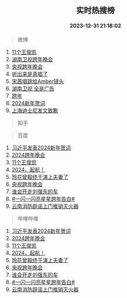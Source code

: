 <div align="center"><h2>实时热搜榜</h2><h4>2023-12-31 21:18:02</h4></div>

> 微博  

1. [11个王俊凯](https://s.weibo.com/weibo?q=%2311%E4%B8%AA%E7%8E%8B%E4%BF%8A%E5%87%AF%23&t=31&band_rank=1&Refer=top)<br />
2. [湖南卫视跨年晚会](https://s.weibo.com/weibo?q=%E6%B9%96%E5%8D%97%E5%8D%AB%E8%A7%86%E8%B7%A8%E5%B9%B4%E6%99%9A%E4%BC%9A&t=31&band_rank=2&Refer=top)<br />
3. [央视跨年晚会](https://s.weibo.com/weibo?q=%23%E5%A4%AE%E8%A7%86%E8%B7%A8%E5%B9%B4%E6%99%9A%E4%BC%9A%23&t=31&band_rank=3&Refer=top)<br />
4. [听出来是真唱了](https://s.weibo.com/weibo?q=%E5%90%AC%E5%87%BA%E6%9D%A5%E6%98%AF%E7%9C%9F%E5%94%B1%E4%BA%86&t=31&band_rank=4&Refer=top)<br />
5. [宋茜唱跳给Amber镜头](https://s.weibo.com/weibo?q=%E5%AE%8B%E8%8C%9C%E5%94%B1%E8%B7%B3%E7%BB%99Amber%E9%95%9C%E5%A4%B4&t=31&band_rank=5&Refer=top)<br />
6. [湖南卫视 全是广告](https://s.weibo.com/weibo?q=%E6%B9%96%E5%8D%97%E5%8D%AB%E8%A7%86%20%E5%85%A8%E6%98%AF%E5%B9%BF%E5%91%8A&t=31&band_rank=6&Refer=top)<br />
7. [跨年](https://s.weibo.com/weibo?q=%E8%B7%A8%E5%B9%B4&t=31&band_rank=7&Refer=top)<br />
8. [2024新年贺词](https://s.weibo.com/weibo?q=%232024%E6%96%B0%E5%B9%B4%E8%B4%BA%E8%AF%8D%23&t=31&band_rank=8&Refer=top)<br />
9. [上海迪士尼发文致歉](https://s.weibo.com/weibo?q=%23%E4%B8%8A%E6%B5%B7%E8%BF%AA%E5%A3%AB%E5%B0%BC%E5%8F%91%E6%96%87%E8%87%B4%E6%AD%89%23&t=31&band_rank=9&Refer=top)<br />

> 知乎  


> 百度  

1. [习近平发表2024新年贺词](https://www.baidu.com/s?wd=%E4%B9%A0%E8%BF%91%E5%B9%B3%E5%8F%91%E8%A1%A82024%E6%96%B0%E5%B9%B4%E8%B4%BA%E8%AF%8D&sa=fyb_news&rsv_dl=fyb_news)<br />
2. [2024跨年晚会](https://www.baidu.com/s?wd=2024%E8%B7%A8%E5%B9%B4%E6%99%9A%E4%BC%9A&sa=fyb_news&rsv_dl=fyb_news)<br />
3. [11个王俊凯](https://www.baidu.com/s?wd=11%E4%B8%AA%E7%8E%8B%E4%BF%8A%E5%87%AF&sa=fyb_news&rsv_dl=fyb_news)<br />
4. [2024，起航！](https://www.baidu.com/s?wd=2024%EF%BC%8C%E8%B5%B7%E8%88%AA%EF%BC%81&sa=fyb_news&rsv_dl=fyb_news)<br />
5. [玲花曾毅终于演上夫妻了](https://www.baidu.com/s?wd=%E7%8E%B2%E8%8A%B1%E6%9B%BE%E6%AF%85%E7%BB%88%E4%BA%8E%E6%BC%94%E4%B8%8A%E5%A4%AB%E5%A6%BB%E4%BA%86&sa=fyb_news&rsv_dl=fyb_news)<br />
6. [央视跨年晚会](https://www.baidu.com/s?wd=%E5%A4%AE%E8%A7%86%E8%B7%A8%E5%B9%B4%E6%99%9A%E4%BC%9A&sa=fyb_news&rsv_dl=fyb_news)<br />
7. [谁会开走刘强东的车](https://www.baidu.com/s?wd=%E8%B0%81%E4%BC%9A%E5%BC%80%E8%B5%B0%E5%88%98%E5%BC%BA%E4%B8%9C%E7%9A%84%E8%BD%A6&sa=fyb_news&rsv_dl=fyb_news)<br />
8. [#一闪一闪亮星星跨年告白#](https://www.baidu.com/s?wd=%23%E4%B8%80%E9%97%AA%E4%B8%80%E9%97%AA%E4%BA%AE%E6%98%9F%E6%98%9F%E8%B7%A8%E5%B9%B4%E5%91%8A%E7%99%BD%23&sa=fyb_news&rsv_dl=fyb_news)<br />
9. [云南消防辟谣上门推销灭火器](https://www.baidu.com/s?wd=%E4%BA%91%E5%8D%97%E6%B6%88%E9%98%B2%E8%BE%9F%E8%B0%A3%E4%B8%8A%E9%97%A8%E6%8E%A8%E9%94%80%E7%81%AD%E7%81%AB%E5%99%A8&sa=fyb_news&rsv_dl=fyb_news)<br />

> 哔哩哔哩  

1. [习近平发表2024新年贺词](https://www.baidu.com/s?wd=%E4%B9%A0%E8%BF%91%E5%B9%B3%E5%8F%91%E8%A1%A82024%E6%96%B0%E5%B9%B4%E8%B4%BA%E8%AF%8D&sa=fyb_news&rsv_dl=fyb_news)<br />
2. [2024跨年晚会](https://www.baidu.com/s?wd=2024%E8%B7%A8%E5%B9%B4%E6%99%9A%E4%BC%9A&sa=fyb_news&rsv_dl=fyb_news)<br />
3. [11个王俊凯](https://www.baidu.com/s?wd=11%E4%B8%AA%E7%8E%8B%E4%BF%8A%E5%87%AF&sa=fyb_news&rsv_dl=fyb_news)<br />
4. [2024，起航！](https://www.baidu.com/s?wd=2024%EF%BC%8C%E8%B5%B7%E8%88%AA%EF%BC%81&sa=fyb_news&rsv_dl=fyb_news)<br />
5. [玲花曾毅终于演上夫妻了](https://www.baidu.com/s?wd=%E7%8E%B2%E8%8A%B1%E6%9B%BE%E6%AF%85%E7%BB%88%E4%BA%8E%E6%BC%94%E4%B8%8A%E5%A4%AB%E5%A6%BB%E4%BA%86&sa=fyb_news&rsv_dl=fyb_news)<br />
6. [央视跨年晚会](https://www.baidu.com/s?wd=%E5%A4%AE%E8%A7%86%E8%B7%A8%E5%B9%B4%E6%99%9A%E4%BC%9A&sa=fyb_news&rsv_dl=fyb_news)<br />
7. [谁会开走刘强东的车](https://www.baidu.com/s?wd=%E8%B0%81%E4%BC%9A%E5%BC%80%E8%B5%B0%E5%88%98%E5%BC%BA%E4%B8%9C%E7%9A%84%E8%BD%A6&sa=fyb_news&rsv_dl=fyb_news)<br />
8. [#一闪一闪亮星星跨年告白#](https://www.baidu.com/s?wd=%23%E4%B8%80%E9%97%AA%E4%B8%80%E9%97%AA%E4%BA%AE%E6%98%9F%E6%98%9F%E8%B7%A8%E5%B9%B4%E5%91%8A%E7%99%BD%23&sa=fyb_news&rsv_dl=fyb_news)<br />
9. [云南消防辟谣上门推销灭火器](https://www.baidu.com/s?wd=%E4%BA%91%E5%8D%97%E6%B6%88%E9%98%B2%E8%BE%9F%E8%B0%A3%E4%B8%8A%E9%97%A8%E6%8E%A8%E9%94%80%E7%81%AD%E7%81%AB%E5%99%A8&sa=fyb_news&rsv_dl=fyb_news)<br />
